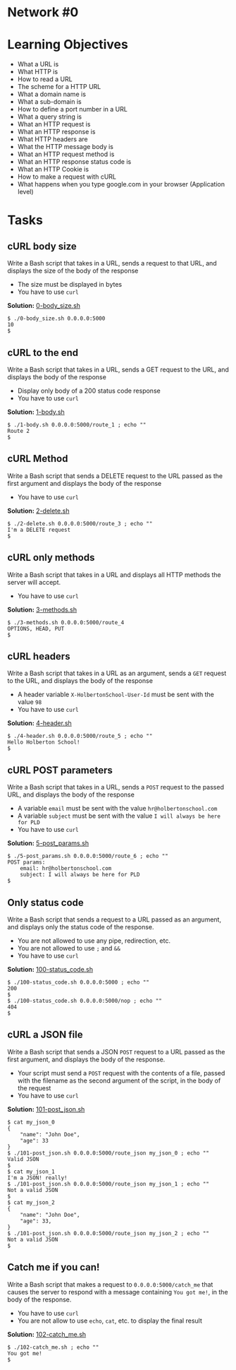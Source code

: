 # Network #0

# Learning Objectives

* What a URL is
* What HTTP is
* How to read a URL
* The scheme for a HTTP URL
* What a domain name is
* What a sub-domain is
* How to define a port number in a URL
* What a query string is
* What an HTTP request is
* What an HTTP response is
* What HTTP headers are
* What the HTTP message body is
* What an HTTP request method is
* What an HTTP response status code is
* What an HTTP Cookie is
* How to make a request with cURL
* What happens when you type google.com in your browser (Application level)

# Tasks

## cURL body size

Write a Bash script that takes in a URL, sends a request to that URL, and displays the size of the body of the response

* The size must be displayed in bytes
* You have to use `curl`

**Solution:** [0-body_size.sh](./0-body_size.sh)

```
$ ./0-body_size.sh 0.0.0.0:5000
10
$
```

## cURL to the end

Write a Bash script that takes in a URL, sends a GET request to the URL, and displays the body of the response

* Display only body of a 200 status code response
* You have to use `curl`

**Solution:** [1-body.sh](./1-body.sh)

```
$ ./1-body.sh 0.0.0.0:5000/route_1 ; echo ""
Route 2
$
```

## cURL Method

Write a Bash script that sends a DELETE request to the URL passed as the first argument and displays the body of the response

* You have to use `curl`

**Solution:** [2-delete.sh](./2-delete.sh)

```
$ ./2-delete.sh 0.0.0.0:5000/route_3 ; echo ""
I'm a DELETE request
$
```

## cURL only methods

Write a Bash script that takes in a URL and displays all HTTP methods the server will accept.

* You have to use `curl`

**Solution:** [3-methods.sh](./3-methods.sh)

```
$ ./3-methods.sh 0.0.0.0:5000/route_4
OPTIONS, HEAD, PUT
$
```

## cURL headers

Write a Bash script that takes in a URL as an argument, sends a `GET` request to the URL, and displays the body of the response

* A header variable `X-HolbertonSchool-User-Id` must be sent with the value `98`
* You have to use `curl`

**Solution:** [4-header.sh](./4-header.sh)

```
$ ./4-header.sh 0.0.0.0:5000/route_5 ; echo ""
Hello Holberton School!
$
```

## cURL POST parameters

Write a Bash script that takes in a URL, sends a `POST` request to the passed URL, and displays the body of the response

* A variable `email` must be sent with the value `hr@holbertonschool.com`
* A variable `subject` must be sent with the value `I will always be here for PLD`
* You have to use `curl`

**Solution:** [5-post_params.sh](./5-post_params.sh)

```
$ ./5-post_params.sh 0.0.0.0:5000/route_6 ; echo ""
POST params:
    email: hr@holbertonschool.com
    subject: I will always be here for PLD
$
```

## Only status code

Write a Bash script that sends a request to a URL passed as an argument, and displays only the status code of the response.

* You are not allowed to use any pipe, redirection, etc.
* You are not allowed to use `;` and `&&`
* You have to use `curl`

**Solution:** [100-status_code.sh](./100-status_code.sh)

```
$ ./100-status_code.sh 0.0.0.0:5000 ; echo ""
200
$ 
$ ./100-status_code.sh 0.0.0.0:5000/nop ; echo ""
404
$
```

## cURL a JSON file

Write a Bash script that sends a JSON `POST` request to a URL passed as the first argument, and displays the body of the response.

* Your script must send a `POST` request with the contents of a file, passed with the filename as the second argument of the script, in the body of the request
* You have to use `curl`

**Solution:** [101-post_json.sh](./101-post_json.sh)

```
$ cat my_json_0
{
    "name": "John Doe",
    "age": 33
}
$ ./101-post_json.sh 0.0.0.0:5000/route_json my_json_0 ; echo ""
Valid JSON
$ 
$ cat my_json_1
I'm a JSON! really!
$ ./101-post_json.sh 0.0.0.0:5000/route_json my_json_1 ; echo ""
Not a valid JSON
$ 
$ cat my_json_2
{
    "name": "John Doe",
    "age": 33,
}
$ ./101-post_json.sh 0.0.0.0:5000/route_json my_json_2 ; echo ""
Not a valid JSON
$
```

## Catch me if you can!

Write a Bash script that makes a request to `0.0.0.0:5000/catch_me` that causes the server to respond with a message containing `You got me!`, in the body of the response.

* You have to use `curl`
* You are not allow to use `echo`, `cat`, etc. to display the final result

**Solution:** [102-catch_me.sh](./102-catch_me.sh)

```
$ ./102-catch_me.sh ; echo ""
You got me!
$
```
